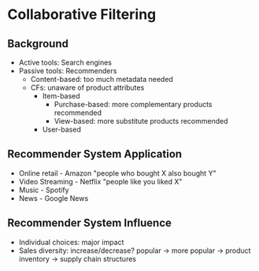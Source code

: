 # Collaborative Filtering
## Background
* Active tools: Search engines
* Passive tools: Recommenders
	* Content-based: too much metadata needed
	* CFs: unaware of product attributes
		* Item-based
			* Purchase-based: more complementary products recommended
			* View-based: more substitute products recommended
		* User-based 

## Recommender System Application
* Online retail - Amazon "people who bought X also bought Y"
* Video Streaming - Netflix "people like you liked X"
* Music - Spotify
* News - Google News

## Recommender System Influence
* Individual choices: major impact
* Sales diversity: increase/decrease? popular -> more popular
-> product inventory 
-> supply chain structures
